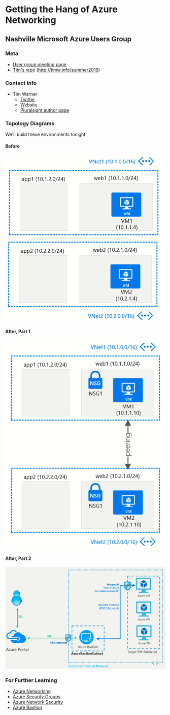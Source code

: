 # Getting the Hang of Azure Networking

## Nashville Microsoft Azure Users Group

### Meta

* [User group meeting page](https://www.meetup.com/__ms183141645/The-Nashville-Microsoft-Azure-Users-Group/events/262535815/?rv=md1&_xtd=gatlbWFpbF9jbGlja9oAJGNlN2RmOGExLWVmNWYtNDYyOS1iYzkxLTc4YzY1MjlhYjYwZg&_af=event&_af_eid=262535815&expires=1563559795583&sig=6c483b96e59b15b8100d62da317ffd39e3d3f4fe)
* [Tim's repo](https://github.com/timothywarner/summer2019) (http://timw.info/summer2019)

### Contact Info

* Tim Warner
  * [Twitter](https://twitter.com/techtrainertim)
  * [Website](https://techtrainertim.com/)
  * [Pluralsight author page](https://www.pluralsight.com/authors/tim-warner)

### Topology Diagrams

We'll build these environments tonight.

#### Before

![network-topology1](./topo1.png)

#### After, Part 1

![network-topology2](./topo2.png)

#### After, Part 2

![network-topology3](./topo3.png)

### For Further Learning

* [Azure Networking](https://docs.microsoft.com/en-us/azure/networking/networking-overview)
* [Azure Security Groups](https://docs.microsoft.com/en-us/azure/virtual-network/security-overview)
* [Azure Network Security](https://docs.microsoft.com/en-us/azure/security/security-network-overview)
* [Azure Bastion](https://docs.microsoft.com/en-us/azure/bastion/bastion-overview)


